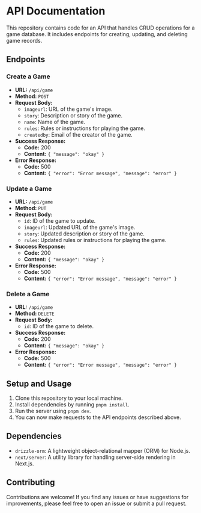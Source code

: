 # API Documentation

This repository contains code for an API that handles CRUD operations for a game database. It includes endpoints for creating, updating, and deleting game records.

## Endpoints

### Create a Game

- **URL:** `/api/game`
- **Method:** `POST`
- **Request Body:**
  - `imageurl`: URL of the game's image.
  - `story`: Description or story of the game.
  - `name`: Name of the game.
  - `rules`: Rules or instructions for playing the game.
  - `createdby`: Email of the creator of the game.
- **Success Response:**
  - **Code:** 200
  - **Content:** `{ "message": "okay" }`
- **Error Response:**
  - **Code:** 500
  - **Content:** `{ "error": "Error message", "message": "error" }`

### Update a Game

- **URL:** `/api/game`
- **Method:** `PUT`
- **Request Body:**
  - `id`: ID of the game to update.
  - `imageurl`: Updated URL of the game's image.
  - `story`: Updated description or story of the game.
  - `rules`: Updated rules or instructions for playing the game.
- **Success Response:**
  - **Code:** 200
  - **Content:** `{ "message": "okay" }`
- **Error Response:**
  - **Code:** 500
  - **Content:** `{ "error": "Error message", "message": "error" }`

### Delete a Game

- **URL:** `/api/game`
- **Method:** `DELETE`
- **Request Body:**
  - `id`: ID of the game to delete.
- **Success Response:**
  - **Code:** 200
  - **Content:** `{ "message": "okay" }`
- **Error Response:**
  - **Code:** 500
  - **Content:** `{ "error": "Error message", "message": "error" }`

## Setup and Usage

1. Clone this repository to your local machine.
2. Install dependencies by running `pnpm install`.
3. Run the server using `pnpm dev`.
4. You can now make requests to the API endpoints described above.

## Dependencies

- `drizzle-orm`: A lightweight object-relational mapper (ORM) for Node.js.
- `next/server`: A utility library for handling server-side rendering in Next.js.

## Contributing

Contributions are welcome! If you find any issues or have suggestions for improvements, please feel free to open an issue or submit a pull request.
